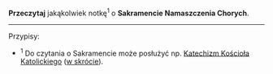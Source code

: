 **Przeczytaj** jakąkolwiek notkę<sup>1</sup> o **Sakramencie Namaszczenia Chorych**.

---
Przypisy:

- <sup>1</sup> Do czytania o Sakramencie może posłużyć np. <a target="_blank" href="http://www.katechizm.opoka.org.pl/kkkII-2-2.htm#o15kkkII-2-2">Katechizm Kościoła Katolickiego</a> (<a target="_blank" href="http://www.katechizm.opoka.org.pl/kkkII-2-2.htm#o21kkkII-2-2">w skrócie</a>).
